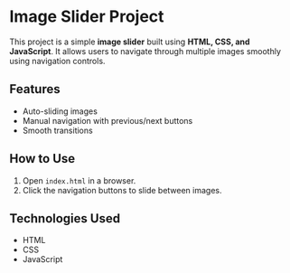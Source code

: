 # Image Slider Project  

This project is a simple **image slider** built using **HTML, CSS, and JavaScript**. It allows users to navigate through multiple images smoothly using navigation controls.  

## Features  
- Auto-sliding images  
- Manual navigation with previous/next buttons  
- Smooth transitions  

## How to Use  
1. Open `index.html` in a browser.  
2. Click the navigation buttons to slide between images.  

## Technologies Used  
- HTML  
- CSS  
- JavaScript  
